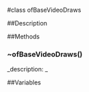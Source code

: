 #class ofBaseVideoDraws


##Description








































##Methods



### ~ofBaseVideoDraws()

<!--
_syntax: ~ofBaseVideoDraws()_
_name: ~ofBaseVideoDraws_
_returns: _
_returns_description: _
_parameters: _
_access: public_
_version_started: 007_
_version_deprecated: _
_summary: _
_constant: False_
_static: no_
_visible: True_
_advanced: False_
-->

_description: _







<!----------------------------------------------------------------------------->

##Variables



